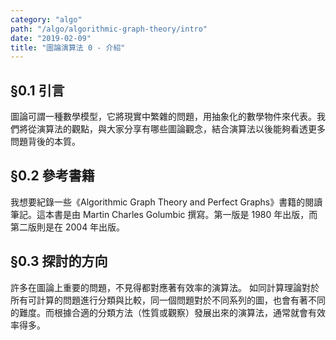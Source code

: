```yaml
---
category: "algo"
path: "/algo/algorithmic-graph-theory/intro"
date: "2019-02-09"
title: "圖論演算法 0 - 介紹"
---
```


## §0.1 引言

圖論可謂一種數學模型，它將現實中繁雜的問題，用抽象化的數學物件來代表。我們將從演算法的觀點，與大家分享有哪些圖論觀念，結合演算法以後能夠看透更多問題背後的本質。

## §0.2 參考書籍

我想要紀錄一些《Algorithmic Graph Theory and Perfect Graphs》書籍的閱讀筆記。這本書是由 Martin Charles Golumbic 撰寫。第一版是 1980 年出版，而第二版則是在 2004 年出版。

## §0.3 探討的方向

許多在圖論上重要的問題，不見得都對應著有效率的演算法。
如同計算理論對於所有可計算的問題進行分類與比較，同一個問題對於不同系列的圖，也會有著不同的難度。而根據合適的分類方法（性質或觀察）發展出來的演算法，通常就會有效率得多。
